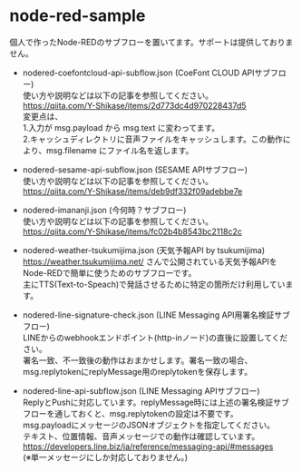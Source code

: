 # node-red-sample
個人で作ったNode-REDのサブフローを置いてます。サポートは提供しておりません。

- nodered-coefontcloud-api-subflow.json (CoeFont CLOUD APIサブフロー)  
使い方や説明などは以下の記事を参照してください。  
https://qiita.com/Y-Shikase/items/2d773dc4d970228437d5  
変更点は、  
1.入力が msg.payload から msg.text に変わってます。  
2.キャッシュディレクトリに音声ファイルをキャッシュします。この動作により、msg.filename にファイル名を返します。

- nodered-sesame-api-subflow.json (SESAME APIサブフロー)  
使い方や説明などは以下の記事を参照してください。  
https://qiita.com/Y-Shikase/items/deb9df332f09adebbe7e  

- nodered-imananji.json (今何時？サブフロー)  
使い方や説明などは以下の記事を参照してください。  
https://qiita.com/Y-Shikase/items/fc02b4b8543bc2118c2c  

- nodered-weather-tsukumijima.json (天気予報API by tsukumijima)  
https://weather.tsukumijima.net/ さんで公開されている天気予報APIをNode-REDで簡単に使うためのサブフローです。  
主にTTS(Text-to-Speach)で発話させるために特定の箇所だけ利用しています。

- nodered-line-signature-check.json (LINE Messaging API用署名検証サブフロー)  
LINEからのwebhookエンドポイント(http-inノード)の直後に設置してください。  
署名一致、不一致後の動作はおまかせします。署名一致の場合、msg.replytokenにreplyMessage用のreplytokenを保存します。  

- nodered-line-api-subflow.json (LINE Messaging APIサブフロー)  
ReplyとPushに対応しています。replyMessage時には上述の署名検証サブフローを通しておくと、msg.replytokenの設定は不要です。  
msg.payloadにメッセージのJSONオブジェクトを指定してください。  
テキスト、位置情報、音声メッセージでの動作は確認しています。  
https://developers.line.biz/ja/reference/messaging-api/#messages  
(※単一メッセージにしか対応しておりません。)
